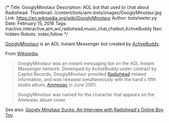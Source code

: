 /*
Title: GooglyMinotaur
Description: AOL bot that used to chat about Radiohead.
Thumbnail: /content/bots/aim-bots/images/GooglyMinotaur.jpg
Link: https://en.wikipedia.org/wiki/GooglyMinotaur
Author: botsheeter.py
Date: February 15, 2016
Tags: inactive,interactive,aim,aol,radiohead,music,chat,chatbot,ActiveBuddy
Nav: hidden
Robots: index,follow
*/

[GooglyMinotaur](https://en.wikipedia.org/wiki/GooglyMinotaur) is an AOL Instant Messenger bot created by [ActiveBuddy](http://timkay.com/activebuddy/).

From [Wikipedia](https://en.wikipedia.org/wiki/GooglyMinotaur):

> GooglyMinotaur was an instant messaging bot on the AOL Instant Messenger network. Developed by ActiveBuddy under contract by Capitol Records, GooglyMinotaur provided [Radiohead](https://en.wikipedia.org/wiki/Radiohead)-related information, and was released simultaneously with the band's fifth studio album, [Amnesiac](https://en.wikipedia.org/wiki/Amnesiac_%28album%29) in June 2001.
>
> GooglyMinotaur was named for the character that appears on the Amnesiac album cover.

See also: [Googly Minotaur Sucks: An Interview with Radiohead's Online Boy Toy](http://www.angelfire.com/indie/tinymixtapes/columns/11.16.01_googly_interview.htm).
